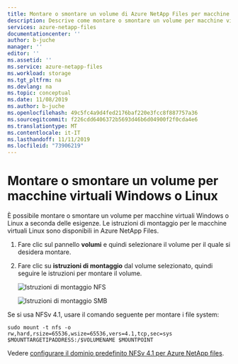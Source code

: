 ```yaml
---
title: Montare o smontare un volume di Azure NetApp Files per macchine virtuali Windows o Linux | Microsoft Docs
description: Descrive come montare o smontare un volume per macchine virtuali o macchine virtuali Linux.
services: azure-netapp-files
documentationcenter: ''
author: b-juche
manager: ''
editor: ''
ms.assetid: ''
ms.service: azure-netapp-files
ms.workload: storage
ms.tgt_pltfrm: na
ms.devlang: na
ms.topic: conceptual
ms.date: 11/08/2019
ms.author: b-juche
ms.openlocfilehash: 49c5fc4a9d4fed2176baf220e3fcc8f887757a36
ms.sourcegitcommit: f226cdd6406372b5693d46b6d04900f2f0cda4e6
ms.translationtype: MT
ms.contentlocale: it-IT
ms.lasthandoff: 11/11/2019
ms.locfileid: "73906219"
---
```

# <a name="mount-or-unmount-a-volume-for-windows-or-linux-virtual-machines"></a>Montare o smontare un volume per macchine virtuali Windows o Linux 

È possibile montare o smontare un volume per macchine virtuali Windows o Linux a seconda delle esigenze.  Le istruzioni di montaggio per le macchine virtuali Linux sono disponibili in Azure NetApp Files.  

1. Fare clic sul pannello **volumi** e quindi selezionare il volume per il quale si desidera montare. 
2. Fare clic su **istruzioni di montaggio** dal volume selezionato, quindi seguire le istruzioni per montare il volume. 

    ![Istruzioni di montaggio NFS](../media/azure-netapp-files/azure-netapp-files-mount-instructions-nfs.png)

    ![Istruzioni di montaggio SMB](../media/azure-netapp-files/azure-netapp-files-mount-instructions-smb.png)
    
Se si usa NFSv 4.1, usare il comando seguente per montare i file system:  

`sudo mount -t nfs -o rw,hard,rsize=65536,wsize=65536,vers=4.1,tcp,sec=sys $MOUNTTARGETIPADDRESS:/$VOLUMENAME $MOUNTPOINT`  

Vedere [configurare il dominio predefinito NFSv 4.1 per Azure NetApp files](azure-netapp-files-configure-nfsv41-domain.md).
